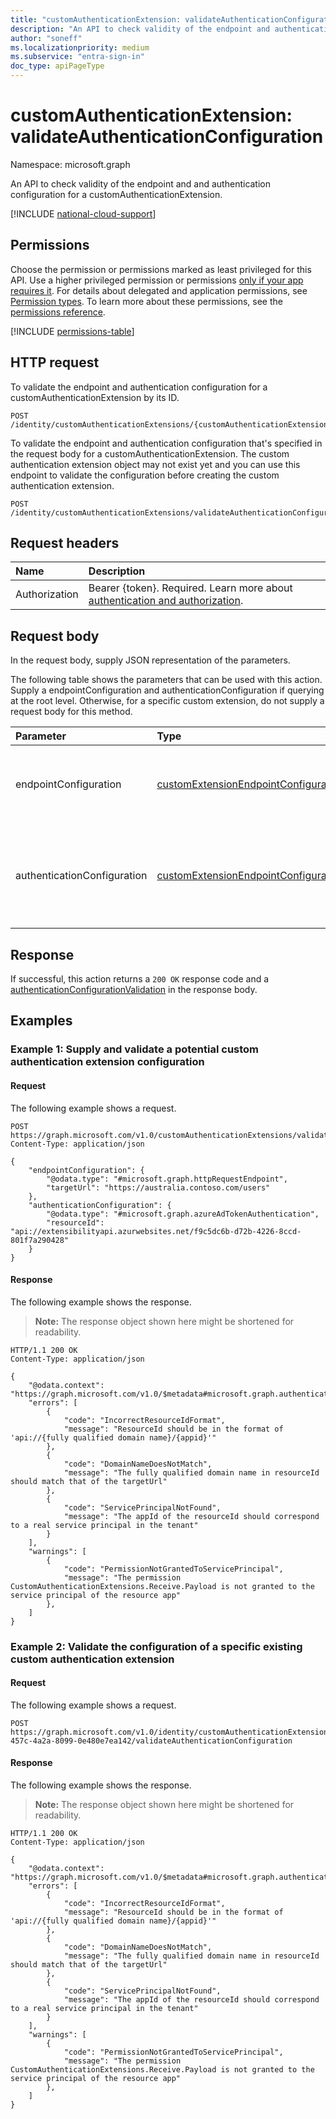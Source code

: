 ```yaml
---
title: "customAuthenticationExtension: validateAuthenticationConfiguration"
description: "An API to check validity of the endpoint and authentication configuration for a customAuthenticationExtension."
author: "soneff"
ms.localizationpriority: medium
ms.subservice: "entra-sign-in"
doc_type: apiPageType
---
```


# customAuthenticationExtension: validateAuthenticationConfiguration
Namespace: microsoft.graph

An API to check validity of the endpoint and and authentication configuration for a customAuthenticationExtension.

[!INCLUDE [national-cloud-support](../../includes/global-us.md)]

## Permissions
Choose the permission or permissions marked as least privileged for this API. Use a higher privileged permission or permissions [only if your app requires it](/graph/permissions-overview#best-practices-for-using-microsoft-graph-permissions). For details about delegated and application permissions, see [Permission types](/graph/permissions-overview#permission-types). To learn more about these permissions, see the [permissions reference](/graph/permissions-reference).

<!-- { "blockType": "permissions", "name": "customauthenticationextension_validateauthenticationconfiguration" } -->
[!INCLUDE [permissions-table](../includes/permissions/customauthenticationextension-validateauthenticationconfiguration-permissions.md)]

## HTTP request

To validate the endpoint and authentication configuration for a customAuthenticationExtension by its ID.
<!-- {
  "blockType": "ignored"
}
-->
``` http
POST /identity/customAuthenticationExtensions/{customAuthenticationExtensionId}/validateAuthenticationConfiguration
```

To validate the endpoint and authentication configuration that's specified in the request body for a customAuthenticationExtension. The custom authentication extension object may not exist yet and you can use this endpoint to validate the configuration before creating the custom authentication extension.
<!-- {
  "blockType": "ignored"
}
-->
``` http
POST /identity/customAuthenticationExtensions/validateAuthenticationConfiguration
```

## Request headers
|Name|Description|
|:---|:---|
|Authorization|Bearer {token}. Required. Learn more about [authentication and authorization](/graph/auth/auth-concepts).|

## Request body

In the request body, supply JSON representation of the parameters.

The following table shows the parameters that can be used with this action. Supply a endpointConfiguration and authenticationConfiguration if querying at the root level. Otherwise, for a specific custom extension, do not supply a request body for this method.

|Parameter|Type|Description|
|:---|:---|:---|
|endpointConfiguration|[customExtensionEndpointConfiguration](../resources/customextensionendpointconfiguration.md)|The HTTP endpoint for the custom authentication extension to be validated.|
|authenticationConfiguration|[customExtensionEndpointConfiguration](../resources/customextensionendpointconfiguration.md)|The authentication configuration for the custom authenticaion extension to validate.|

## Response

If successful, this action returns a `200 OK` response code and a [authenticationConfigurationValidation](../resources/authenticationconfigurationvalidation.md) in the response body.

## Examples

### Example 1: Supply and validate a potential custom authentication extension configuration

#### Request
The following example shows a request.
<!-- {
  "blockType": "request",
  "name": "customauthenticationextensionthis.validateauthenticationconfiguration"
}
-->
``` http
POST https://graph.microsoft.com/v1.0/customAuthenticationExtensions/validateAuthenticationConfiguration
Content-Type: application/json

{
    "endpointConfiguration": {
        "@odata.type": "#microsoft.graph.httpRequestEndpoint",
        "targetUrl": "https://australia.contoso.com/users"
    },
    "authenticationConfiguration": {
        "@odata.type": "#microsoft.graph.azureAdTokenAuthentication",
        "resourceId": "api://extensibilityapi.azurwebsites.net/f9c5dc6b-d72b-4226-8ccd-801f7a290428"
    }
}
```


#### Response
The following example shows the response.
>**Note:** The response object shown here might be shortened for readability.
<!-- {
  "blockType": "response",
  "truncated": true,
  "@odata.type": "microsoft.graph.authenticationConfigurationValidation"
}
-->
``` http
HTTP/1.1 200 OK
Content-Type: application/json

{
    "@odata.context": "https://graph.microsoft.com/v1.0/$metadata#microsoft.graph.authenticationConfigurationValidation",
    "errors": [
        {
            "code": "IncorrectResourceIdFormat",
            "message": "ResourceId should be in the format of 'api://{fully qualified domain name}/{appid}'"
        },
        {
            "code": "DomainNameDoesNotMatch",
            "message": "The fully qualified domain name in resourceId should match that of the targetUrl"
        },
        {
            "code": "ServicePrincipalNotFound",
            "message": "The appId of the resourceId should correspond to a real service principal in the tenant"
        }
    ],
    "warnings": [
        {
            "code": "PermissionNotGrantedToServicePrincipal",
            "message": "The permission CustomAuthenticationExtensions.Receive.Payload is not granted to the service principal of the resource app"
        },
    ]
}
```


### Example 2: Validate the configuration of a specific existing custom authentication extension

#### Request
The following example shows a request.

<!-- {
  "blockType": "request",
  "name": "customauthenticationextensionthis.validateauthenticationconfiguration_byId"
}
-->
``` http
POST https://graph.microsoft.com/v1.0/identity/customAuthenticationExtensions/9f39f3bb-457c-4a2a-8099-0e480e7ea142/validateAuthenticationConfiguration
```

#### Response
The following example shows the response.
>**Note:** The response object shown here might be shortened for readability.
<!-- {
  "blockType": "response",
  "truncated": true,
  "@odata.type": "microsoft.graph.authenticationConfigurationValidation"
}
-->
``` http
HTTP/1.1 200 OK
Content-Type: application/json

{
    "@odata.context": "https://graph.microsoft.com/v1.0/$metadata#microsoft.graph.authenticationConfigurationValidation",
    "errors": [
        {
            "code": "IncorrectResourceIdFormat",
            "message": "ResourceId should be in the format of 'api://{fully qualified domain name}/{appid}'"
        },
        {
            "code": "DomainNameDoesNotMatch",
            "message": "The fully qualified domain name in resourceId should match that of the targetUrl"
        },
        {
            "code": "ServicePrincipalNotFound",
            "message": "The appId of the resourceId should correspond to a real service principal in the tenant"
        }
    ],
    "warnings": [
        {
            "code": "PermissionNotGrantedToServicePrincipal",
            "message": "The permission CustomAuthenticationExtensions.Receive.Payload is not granted to the service principal of the resource app"
        },
    ]
}
```


